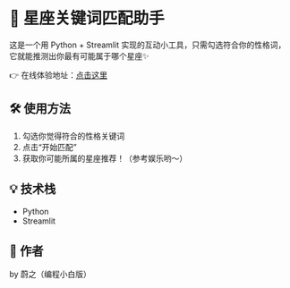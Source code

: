 # 🧠 星座关键词匹配助手

这是一个用 Python + Streamlit 实现的互动小工具，只需勾选符合你的性格词，它就能推测出你最有可能属于哪个星座✨

👉 在线体验地址：[点击这里](http://192.168.1.22:8501/)

## 🛠 使用方法

1. 勾选你觉得符合的性格关键词
2. 点击“开始匹配”
3. 获取你可能所属的星座推荐！（参考娱乐哟～）

## 💡 技术栈
- Python
- Streamlit

## 🧸 作者
by 蔚之（编程小白版）
